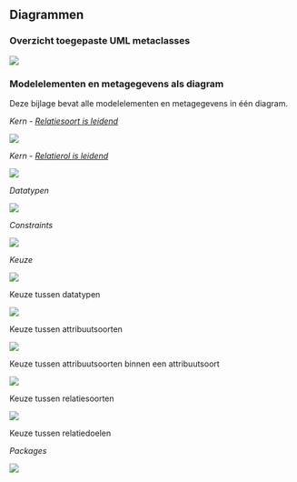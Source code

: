 ## Diagrammen

### Overzicht toegepaste UML metaclasses
 
![](media/OverzichtToegepasteUMLmetaclasses.png)


### Modelelementen en metagegevens als diagram

Deze bijlage bevat alle modelelementen en metagegevens in één diagram.

*Kern - [Relatiesoort is leidend](#relatiesoort-leidend-alternatief-1)*

![](media/KernMetMetagegevens_Alt1.png)
 
  
  
 
*Kern - [Relatierol is leidend](#relatierol-is-leidend-alternatief-2)*

![](media/KernMetMetagegevens_Alt2.png)
 
  
  
*Datatypen*

![](media/DatatypenMetMetagegevens.png)
 
 
 
*Constraints*

![](media/ConstraintsMetMetagegevens.png)

*Keuze*



![](media/KeuzeDatatype1metMeta.png)

Keuze tussen datatypen
 
 
 

![](media/KeuzeAttribuutsoort2metMetaUML.png)

Keuze tussen attribuutsoorten
 
 
 


![](media/KeuzeAttribuutsoort3metMetaUML.png)

Keuze tussen attribuutsoorten binnen een attribuutsoort
 
 
 


![](media/KeuzeRelatiesoort4metMeta.png)

Keuze tussen relatiesoorten
 
 
 


![](media/KeuzeRelatiedoel5metMetaUML.png)
 
 
 
Keuze tussen relatiedoelen

*Packages*

![](media/PackagesMetMetagegevens.png)
